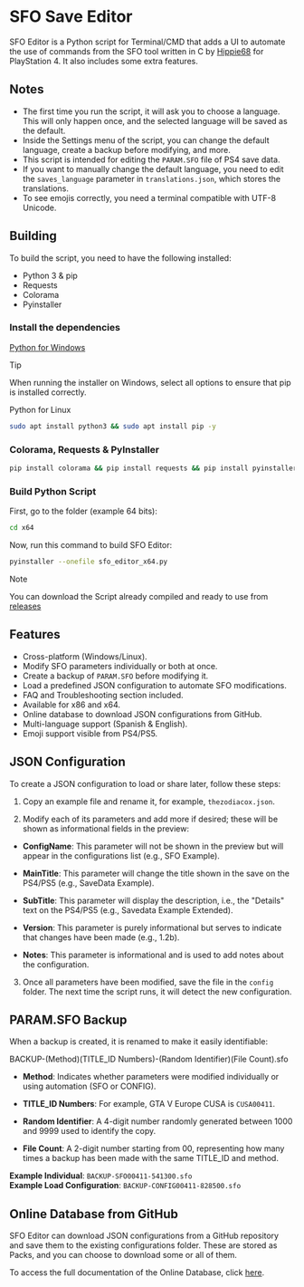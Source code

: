 # SFO Save Editor

SFO Editor is a Python script for Terminal/CMD that adds a UI to automate the use of commands from the SFO tool written in C by [Hippie68](https://github.com/hippie68/sfo) for PlayStation 4. It also includes some extra features.

## Notes

- The first time you run the script, it will ask you to choose a language. This will only happen once, and the selected language will be saved as the default.
- Inside the Settings menu of the script, you can change the default language, create a backup before modifying, and more.
- This script is intended for editing the `PARAM.SFO` file of PS4 save data.
- If you want to manually change the default language, you need to edit the `saves_language` parameter in `translations.json`, which stores the translations.
- To see emojis correctly, you need a terminal compatible with UTF-8 Unicode.

## Building

To build the script, you need to have the following installed:

- Python 3 & pip
- Requests
- Colorama
- Pyinstaller

### Install the dependencies

[Python for Windows](https://www.python.org/downloads/windows/)

> [!TIP]  
> When running the installer on Windows, select all options to ensure that pip is installed correctly.

Python for Linux

```bash
sudo apt install python3 && sudo apt install pip -y
```

### Colorama, Requests & PyInstaller

```bash
pip install colorama && pip install requests && pip install pyinstaller
```
### Build Python Script

First, go to the folder (example 64 bits):

```bash
cd x64
```

Now, run this command to build SFO Editor:

```bash
pyinstaller --onefile sfo_editor_x64.py
```

> [!NOTE]  
> You can download the Script already compiled and ready to use from [releases](https://github.com/thezodiacox0/sfo-editor/releases)

## Features

- Cross-platform (Windows/Linux).
- Modify SFO parameters individually or both at once.
- Create a backup of `PARAM.SFO` before modifying it.
- Load a predefined JSON configuration to automate SFO modifications.
- FAQ and Troubleshooting section included.
- Available for x86 and x64.
- Online database to download JSON configurations from GitHub.
- Multi-language support (Spanish & English).
- Emoji support visible from PS4/PS5.

## JSON Configuration

To create a JSON configuration to load or share later, follow these steps:

1. Copy an example file and rename it, for example, `thezodiacox.json`.

2. Modify each of its parameters and add more if desired; these will be shown as informational fields in the preview:

  - **ConfigName**: This parameter will not be shown in the preview but will appear in the configurations list (e.g., SFO Example).

  - **MainTitle**: This parameter will change the title shown in the save on the PS4/PS5 (e.g., SaveData Example).

  - **SubTitle**: This parameter will display the description, i.e., the "Details" text on the PS4/PS5 (e.g., Savedata Example Extended).

  - **Version**: This parameter is purely informational but serves to indicate that changes have been made (e.g., 1.2b).

  - **Notes**: This parameter is informational and is used to add notes about the configuration.

3. Once all parameters have been modified, save the file in the `config` folder. The next time the script runs, it will detect the new configuration.

## PARAM.SFO Backup

When a backup is created, it is renamed to make it easily identifiable:

BACKUP-(Method)(TITLE_ID Numbers)-(Random Identifier)(File Count).sfo


- **Method**: Indicates whether parameters were modified individually or using automation (SFO or CONFIG).

- **TITLE_ID Numbers**: For example, GTA V Europe CUSA is `CUSA00411`.

- **Random Identifier**: A 4-digit number randomly generated between 1000 and 9999 used to identify the copy.

- **File Count**: A 2-digit number starting from 00, representing how many times a backup has been made with the same TITLE_ID and method.

**Example Individual**: `BACKUP-SFO00411-541300.sfo`  
**Example Load Configuration**: `BACKUP-CONFIG00411-828500.sfo`

## Online Database from GitHub

SFO Editor can download JSON configurations from a GitHub repository and save them to the existing configurations folder. These are stored as Packs, and you can choose to download some or all of them.

To access the full documentation of the Online Database, click [here](https://github.com/thezodiacox0/sfo-db).
